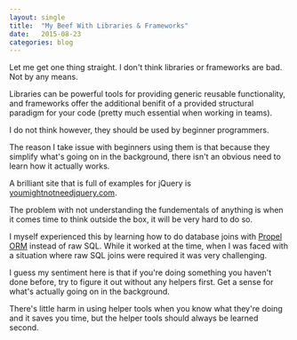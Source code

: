 ```yaml
---
layout: single
title:  "My Beef With Libraries & Frameworks"
date:   2015-08-23
categories: blog
---
```

Let me get one thing straight. I don't think libraries or frameworks are bad. Not by any means.

Libraries can be powerful tools for providing generic reusable functionality, and frameworks offer the additional benifit of a provided structural paradigm for your code (pretty much essential when working in teams).

I do not think however, they should be used by beginner programmers.

The reason I take issue with beginners using them is that because they simplify what's going on in the background, there isn't an obvious need to learn how it actually works.

A brilliant site that is full of examples for jQuery is <a href="http://youmightnotneedjquery.com/">youmightnotneedjquery.com</a>.

The problem with not understanding the fundementals of anything is when it comes time to think outside the box, it will be very hard to do so.

I myself experienced this by learning how to do database joins with <a href="http://propelorm.org/">Propel ORM</a> instead of raw SQL. While it worked at the time, when I was faced with a situation where raw SQL joins were required it was very challenging.

I guess my sentiment here is that if you're doing something you haven't done before, try to figure it out without any helpers first. Get a sense for what's actually going on in the background.

There's little harm in using helper tools when you know what they're doing and it saves you time, but the helper tools should always be learned second.